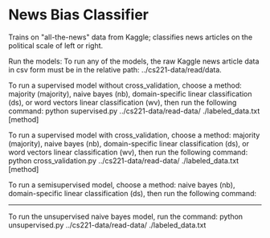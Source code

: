 # News Bias Classifier
Trains on "all-the-news" data from Kaggle; classifies news articles on the political scale of left or right.


Run the models:
To run any of the models, the raw Kaggle news article data in csv form must be in the relative path: ../cs221-data/read/data.

To run a supervised model without cross_validation, choose a method: majority (majority), naive bayes (nb), domain-specific linear classification (ds), or word vectors linear classification (wv), then run the following command:
python supervised.py ../cs221-data/read-data/ ./labeled_data.txt [method]

To run a supervised model with cross_validation, choose a method: majority (majority), naive bayes (nb), domain-specific linear classification (ds), or word vectors linear classification (wv), then run the following command:
python cross_validation.py ../cs221-data/read-data/ ./labeled_data.txt [method]

To run a semisupervised model, choose a method: naive bayes (nb), domain-specific linear classification (ds), then run the following command:
_________

To run the unsupervised naive bayes model, run the command:
python unsupervised.py ../cs221-data/read-data/ ./labeled_data.txt
